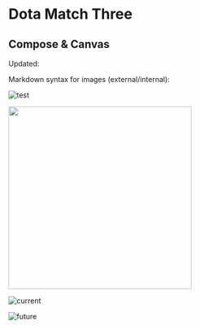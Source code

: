 # Dota Match Three
## Compose & Canvas


Updated:

Markdown syntax for images (external/internal):

![test](https://github.com/favicon.ico)

<img src="[https://github.com/favicon.ico](https://sun9-59.userapi.com/impg/vjcUNsK53uH3kTp3SnxafG0cXtfqDdMxNv65eQ/Ag94C_0liXo.jpg?size=720x1600&quality=95&sign=3b64e0f750006a10c9fee8745ddd0674&type=album)" width="360">

![current](https://sun9-59.userapi.com/impg/vjcUNsK53uH3kTp3SnxafG0cXtfqDdMxNv65eQ/Ag94C_0liXo.jpg?size=720x1600&quality=95&sign=3b64e0f750006a10c9fee8745ddd0674&type=album)

![future](https://sun9-35.userapi.com/impg/sr3kn0cRMd0GlnF_lTj8WQ_YLlCSq87CvfKzzg/oFJ7EL7cq_w.jpg?size=720x1600&quality=95&sign=595d592abb15ea1e356a7347c5f6f88a&type=album)

